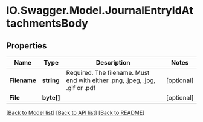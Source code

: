# IO.Swagger.Model.JournalEntryIdAttachmentsBody

## Properties

Name | Type | Description | Notes
------------ | ------------- | ------------- | -------------
**Filename** | **string** | Required. The filename. Must end with either .png, .jpeg, .jpg, .gif or .pdf | [optional]
**File** | **byte[]** |  | [optional]

[[Back to Model list]](../README.md#documentation-for-models) [[Back to API list]](../README.md#documentation-for-api-endpoints) [[Back to README]](../README.md)

